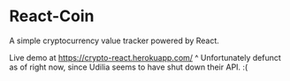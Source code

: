 # React-Coin
A simple cryptocurrency value tracker powered by React.

Live demo at https://crypto-react.herokuapp.com/
^ Unfortunately defunct as of right now, since Udilia seems to have shut down their API. :( 
